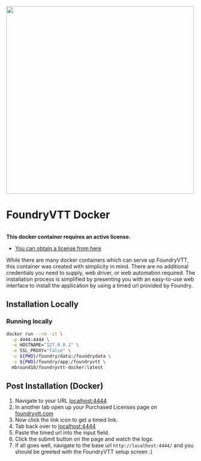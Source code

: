 <img width="500" src="https://repository-images.githubusercontent.com/261890725/ef8c0180-be60-11eb-987b-2e45ff426696" />

<!-- Rebuild, commenting for release due to CI issue, remove me later -->

# FoundryVTT Docker

<a href="https://hub.docker.com/r/mbround18/foundryvtt-docker"><img src="https://img.shields.io/docker/pulls/mbround18/foundryvtt-docker?style=for-the-badge" alt=""></a>

**This docker container requires an active license.**

- [You can obtain a license from here](https://foundryvtt.com/purchase/)

While there are many docker containers which can serve up FoundryVTT, this container was created with simplicity in mind.
There are no additional credentials you need to supply, web driver, or web automation required. The installation process is simplified
by presenting you with an easy-to-use web interface to install the application by using a timed url provided by Foundry.

## Installation Locally

### Running locally

```sh
docker run --rm -it \
  -p 4444:4444 \
  -e HOSTNAME="127.0.0.1" \
  -e SSL_PROXY="false" \
  -v ${PWD}/foundry/data:/foundrydata \
  -v ${PWD}/foundry/app:/foundryvtt \
  mbround18/foundryvtt-docker:latest
```

## Post Installation (Docker)

1. Navigate to your URL [localhost:4444](http://localhost:4444/)
2. In another tab open up your Purchased Licenses page on [foundryvtt.com](https://foundryvtt.com/)
3. Now click the link icon to get a timed link.
4. Tab back over to [localhost:4444](http://localhost:4444/)
5. Paste the timed url into the input field.
6. Click the submit button on the page and watch the logs.
7. If all goes well, navigate to the base url `http://localhost:4444/` and you should be greeted with the FoundryVTT setup screen :)
